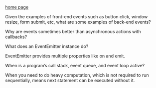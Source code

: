 [home page](https://henok-6411.github.io/reading-notes)

Given the examples of front-end events such as button click, window resize, form submit, etc, what are some examples of back-end events?

Why are events sometimes better than asynchronous actions with callbacks?

What does an EventEmitter instance do?

 EventEmitter provides multiple properties like on and emit.

When is a program’s call stack, event queue, and event loop active?

  When you need to do heavy computation, which is not required to run sequentially, means next statement can be executed without it. 
